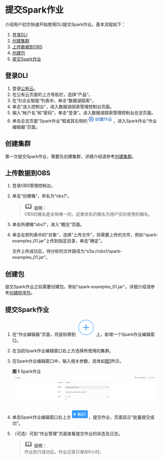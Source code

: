 # 提交Spark作业<a name="dli_01_0375"></a>

介绍用户初次快速开始使用DLI提交Spark作业。基本流程如下：

1.  [登录DLI](#section19012773105034)
2.  [创建集群](#section122981023152710)
3.  [上传数据到OBS](#section61379418181550)
4.  [创建包](#section21433273112656)
5.  [提交Spark作业](#section21590507141153)

## 登录DLI<a name="section19012773105034"></a>

1.  登录[公有云](https://www.huaweicloud.com/)。
2.  在公有云页面的上方导航栏，选择“产品“。
3.  在“EI企业智能“列表中，单击“数据湖探索“。
4.  单击“进入控制台“，进入数据湖探索管理控制台页面。
5.  输入“帐户名“和“密码“，单击“登录“。进入数据湖探索管理控制台总览页面。
6.  单击总览页面“Spark作业”框或其右侧的![](figures/icon-创建作业.png)，进入Spark作业“作业编辑器”页面。

## 创建集群<a name="section122981023152710"></a>

第一次提交Spark作业，需要先创建集群，详细介绍请参考[创建集群](创建集群.md)。

## 上传数据到OBS<a name="section61379418181550"></a>

1.  登录OBS管理控制台。
2.  单击“创建桶“，命名为“obs1“。

    >![](public_sys-resources/icon-note.gif) **说明：**   
    >OBS的桶名是全局唯一的，这里命名的桶名为用户实际使用的桶名。  

3.  单击所建桶“obs1”，进入“概览”页面。
4.  单击左侧列表中的“对象”，选择“上传文件”，将需要上传的文件，例如“spark-examples\_01.jar“上传到指定目录，单击“确定“。

    文件上传成功后，待分析的文件路径为“s3a://obs1/spark-examples\_01.jar“。


## 创建包<a name="section21433273112656"></a>

提交Spark作业之前需要创建包，例如“spark-examples\_01.jar”。详细介绍请参考[创建程序包](创建程序包.md)。

## 提交Spark作业<a name="section21590507141153"></a>

1.  在“作业编辑器”页面，将鼠标移到![](figures/icon-新增.png)上，新增一个Spark作业编辑窗口。
2.  在当前Spark作业编辑窗口右上方选择所使用的集群。
3.  在Spark作业编辑窗口中，输入相关参数，具体如[图1](#fig138651058151411)所示。

    **图 1**  Spark作业<a name="fig138651058151411"></a>  
    ![](figures/Spark作业.png "Spark作业")

4.  单击Spark作业编辑窗口右上方![](figures/icon-执行.png)，提交作业，页面显示“批量提交成功”。
5.  （可选）可到“作业管理”页面查看提交作业的状态及日志。

    >![](public_sys-resources/icon-note.gif) **说明：**   
    >作业执行成功后，作业记录只保存6小时。  


